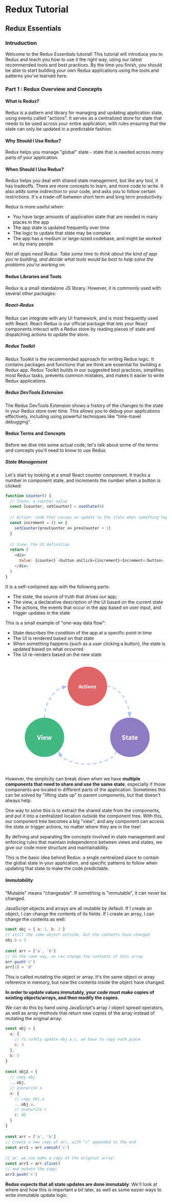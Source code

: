 # Redux Tutorial
## Redux Essentials
### Intruduction
Welcome to the Redux Essentials tutorial! This tutorial will introduce you to Redux and teach you how to use it the right way, using our latest recommended tools and best practices. By the time you finish, you should be able to start building your own Redux applications using the tools and patterns you've learned here.

### Part 1 : Redux Overview and Concepts
#### What is Redux?
Redux is a pattern and library for managing and updating application state, using events called "actions". It serves as a centralized store for state that needs to be used across your entire application, with rules ensuring that the state can only be updated in a predictable fashion.
#### Why Should I Use Redux?
Redux helps you manage "global" state - state that is needed across *many* parts of your application.
#### When Should I Use Redux?
Redux helps you deal with shared state management, but like any tool, it has tradeoffs. There are more concepts to learn, and more code to write. It also adds some indirection to your code, and asks you to follow certain restrictions. It's a trade-off between short term and long term productivity.

Redux is more useful when:
- You have large amounts of application state that are needed in many places in the app
- The app state is updated frequently over time
- The logic to update that state may be complex
- The app has a medium or large-sized codebase, and might be worked on by many people

*Not all apps need Redux. Take some time to think about the kind of app you're building, and decide what tools would be best to help solve the problems you're working on.*

#### Redux Libraries and Tools

Redux is a small standalone JS library. However, it is commonly used with several other packages:
##### React-Redux
Redux can integrate with any UI framework, and is most frequently used with React. React-Redux is our official package that lets your React components interact with a Redux store by reading pieces of state and dispatching actions to update the store.
##### Redux Toolkit
Redux Toolkit is the recommended approach for writing Redux logic. It contains packages and functions that we think are essential for building a Redux app. Redux Toolkit builds in our suggested best practices, simplifies most Redux tasks, prevents common mistakes, and makes it easier to write Redux applications.
##### Redux DevTools Extension
The Redux DevTools Extension shows a history of the changes to the state in your Redux store over time. This allows you to debug your applications effectively, including using powerful techniques like "time-travel debugging".

#### Redux Terms and Concepts
Before we dive into some actual code, let's talk about some of the terms and concepts you'll need to know to use Redux.
##### State Management
Let's start by looking at a small React counter component. It tracks a number in component state, and increments the number when a button is clicked:
```js
function Counter() {
  // State: a counter value
  const [counter, setCounter] = useState(0)

  // Action: code that causes an update to the state when something happens
  const increment = () => {
    setCounter(prevCounter => prevCounter + 1)
  }

  // View: the UI definition
  return (
    <div>
      Value: {counter} <button onClick={increment}>Increment</button>
    </div>
  )
}
```
It is a self-contained app with the following parts:

- The state, the source of truth that drives our app;
- The view, a declarative description of the UI based on the current state
- The actions, the events that occur in the app based on user input, and trigger updates in the state

This is a small example of "one-way data flow":

- State describes the condition of the app at a specific point in time
- The UI is rendered based on that state
- When something happens (such as a user clicking a button), the state is updated based on what occurred
- The UI re-renders based on the new state

!["one way data flow"](./Images/one-way-data-flow.png)

However, the simplicity can break down when we have **multiple components that need to share and use the same state**, especially if those components are located in different parts of the application. Sometimes this can be solved by "lifting state up" to parent components, but that doesn't always help.

One way to solve this is to extract the shared state from the components, and put it into a centralized location outside the component tree. With this, our component tree becomes a big "view", and any component can access the state or trigger actions, no matter where they are in the tree!

By defining and separating the concepts involved in state management and enforcing rules that maintain independence between views and states, we give our code more structure and maintainability.

This is the basic idea behind Redux: a single centralized place to contain the global state in your application, and specific patterns to follow when updating that state to make the code predictable.

##### Immutability
"Mutable" means "changeable". If something is "immutable", it can never be changed.

JavaScript objects and arrays are all mutable by default. If I create an object, I can change the contents of its fields. If I create an array, I can change the contents as well:
```js
const obj = { a: 1, b: 2 }
// still the same object outside, but the contents have changed
obj.b = 3

const arr = ['a', 'b']
// In the same way, we can change the contents of this array
arr.push('c')
arr[1] = 'd'
```
This is called mutating the object or array. It's the same object or array reference in memory, but now the contents inside the object have changed.

**In order to update values immutably, your code must make copies of existing objects/arrays, and then modify the copies.**

We can do this by hand using JavaScript's array / object spread operators, as well as array methods that return new copies of the array instead of mutating the original array:

```js
const obj = {
  a: {
    // To safely update obj.a.c, we have to copy each piece
    c: 3
  },
  b: 2
}

const obj2 = {
  // copy obj
  ...obj,
  // overwrite a
  a: {
    // copy obj.a
    ...obj.a,
    // overwrite c
    c: 42
  }
}

const arr = ['a', 'b']
// Create a new copy of arr, with "c" appended to the end
const arr2 = arr.concat('c')

// or, we can make a copy of the original array:
const arr3 = arr.slice()
// and mutate the copy:
arr3.push('c')
```
**Redux expects that all state updates are done immutably**. We'll look at where and how this is important a bit later, as well as some easier ways to write immutable update logic.